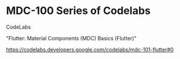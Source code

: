 # MDC-100 Series of Codelabs

CodeLabs

"Flutter: Material Components (MDC) Basics (Flutter)"

https://codelabs.developers.google.com/codelabs/mdc-101-flutter#0



